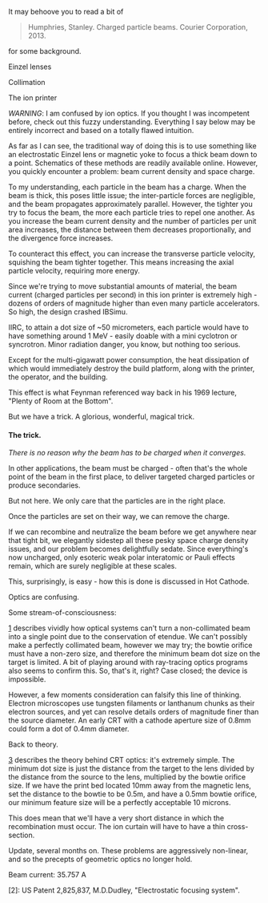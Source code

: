 It may behoove you to read a bit of 

> Humphries, Stanley. Charged particle beams. Courier Corporation, 2013.

for some background.

Einzel lenses

Collimation

The ion printer 

*WARNING*: I am confused by ion optics. If you thought I was incompetent before, check out this fuzzy understanding. Everything I say below may be entirely incorrect and based on a totally flawed intuition. 

As far as I can see, the traditional way of doing this is to use something like an electrostatic Einzel lens or magnetic yoke to focus a thick beam down to a point. Schematics of these methods are readily available online. However, you quickly encounter a problem: beam current density and space charge.


To my understanding, each particle in the beam has a charge. When the beam is thick, this poses little issue; the inter-particle forces are negligible, and the beam propagates approximately parallel. However, the tighter you try to focus the beam, the more each particle tries to repel one another. As you increase the beam current density and the number of particles per unit area increases, the distance between them decreases proportionally, and the divergence force increases.

To counteract this effect, you can increase the transverse particle velocity, squishing the beam tighter together. This means increasing the axial particle velocity, requiring more energy.

Since we're trying to move substantial amounts of material, the beam current (charged particles per second) in this ion printer is extremely high - dozens of orders of magnitude higher than even many particle accelerators. So high, the design crashed IBSimu.

IIRC, to attain a dot size of ~50 micrometers, each particle would have to have something around 1 MeV - easily doable with a mini cyclotron or syncrotron. Minor radiation danger, you know, but nothing too serious.

Except for the multi-gigawatt power consumption, the heat dissipation of which would immediately destroy the build platform, along with the printer, the operator, and the building.

This effect is what Feynman referenced way back in his 1969 lecture, "Plenty of Room at the Bottom".

But we have a trick. A glorious, wonderful, magical trick.

#### The trick.

*There is no reason why the beam has to be charged when it converges.*

In other applications, the beam must be charged - often that's the whole point of the beam in the first place, to deliver targeted charged particles or produce secondaries.

But not here. We only care that the particles are in the right place. 

Once the particles are set on their way, we can remove the charge. 

If we can recombine and neutralize the beam before we get anywhere near that tight bit, we elegantly sidestep all these pesky space charge density issues, and our problem becomes delightfully sedate. Since everything's now uncharged, only esoteric weak polar interatomic or Pauli effects remain,  which are surely negligible at these scales.

This, surprisingly, is easy - how this is done is discussed in Hot Cathode.

Optics are confusing. 

Some stream-of-consciousness:

[1] describes vividly how optical systems can't turn a non-collimated beam into a single point due to the conservation of etendue. We can't possibly make a perfectly collimated beam, however we may try; the bowtie orifice must have a non-zero size, and therefore the minimum beam dot size on the target is limited. A bit of playing around with ray-tracing optics programs also seems to confirm this. So, that's it, right? Case closed; the device is impossible.

However, a few moments consideration can falsify this line of thinking. Electron microscopes use tungsten filaments or lanthanum chunks as their electron sources, and yet can resolve details orders of magnitude finer than the source diameter. An early CRT with a cathode aperture size of 0.8mm could form a dot of 0.4mm diameter.

Back to theory.

[3] describes the theory behind CRT optics: it's extremely simple. The minimum dot size is just the distance from the target to the lens divided by the distance from the source to the lens, multiplied by the bowtie orifice size. If we have the print bed located 10mm away from the magnetic lens, set the distance to the bowtie to be 0.5m, and have a 0.5mm bowtie orifice, our minimum feature size will be a perfectly acceptable 10 microns.

This does mean that we'll have a very short distance in which the recombination must occur. The ion curtain will have to have a thin cross-section.





Update, several months on. These problems are aggressively non-linear, and so the precepts of geometric optics no longer hold.



Beam current: 35.757 A 

[1]: https://what-if.xkcd.com/145/
[2]: US Patent 2,825,837, M.D.Dudley, "Electrostatic focusing system".

[3]: http://celco-nj.com/SID_Paper01.htm